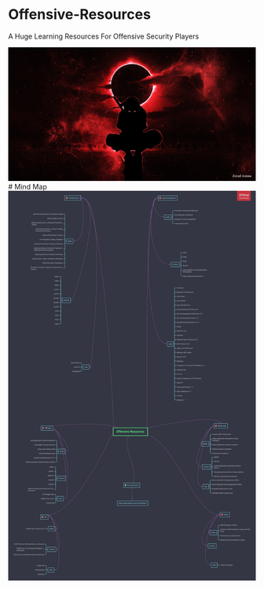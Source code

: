 # Offensive-Resources
A Huge Learning Resources For Offensive Security Players 

<img src="img/Offensive.png">
<br>
# Mind Map
<img src="img/Offensive-Resources.png">

